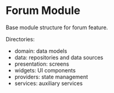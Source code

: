 # Forum Module

Base module structure for forum feature.

Directories:
- domain: data models
- data: repositories and data sources
- presentation: screens
- widgets: UI components
- providers: state management
- services: auxiliary services

